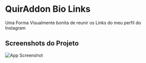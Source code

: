 
# QuirAddon Bio Links

Uma Forma Visualmente bonita de reunir os Links do meu perfil do Instagram

## Screenshots do Projeto

![App Screenshot](https://quiradon.github.io/bio/imagem_2023-01-23_141312585.png)

